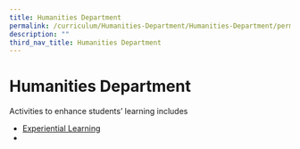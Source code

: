 ```yaml
---
title: Humanities Department
permalink: /curriculum/Humanities-Department/Humanities-Department/permalink/
description: ""
third_nav_title: Humanities Department
---
```

Humanities Department
=====================

Activities to enhance students’ learning includes  

* [Experiential Learning](/curriculum/Humanities-Department/Experiential-Learning/permalink/)
* 